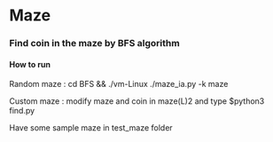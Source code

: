 # Maze

### Find coin in the maze by BFS algorithm

#### How to run

Random maze : cd BFS && ./vm-Linux ./maze_ia.py -k maze

Custom maze : modify maze and coin in maze(L)2 and type $python3 find.py

Have some sample maze in test_maze folder